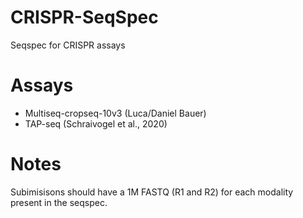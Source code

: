 # CRISPR-SeqSpec
Seqspec for CRISPR assays

# Assays
 - Multiseq-cropseq-10v3 (Luca/Daniel Bauer)
 - TAP-seq (Schraivogel et al., 2020)

# Notes

Subimisisons should have a 1M FASTQ (R1 and R2) for each modality present in the seqspec.

